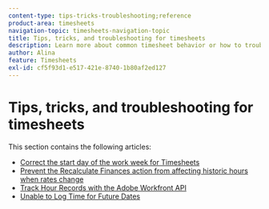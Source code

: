 ```yaml
---
content-type: tips-tricks-troubleshooting;reference
product-area: timesheets
navigation-topic: timesheets-navigation-topic
title: Tips, tricks, and troubleshooting for timesheets
description: Learn more about common timesheet behavior or how to troubleshoot potential problems with timesheets in the following articles. 
author: Alina
feature: Timesheets
exl-id: cf5f93d1-e517-421e-8740-1b80af2ed127
---
```

# Tips, tricks, and troubleshooting for timesheets

This section contains the following articles:

* [Correct the start day of the work week for Timesheets](../../timesheets/tips-tricks-and-troubleshooting/correct-start-day-of-work-week.md) 
* [Prevent the Recalculate Finances action from affecting historic hours when rates change](../../timesheets/tips-tricks-and-troubleshooting/prevent-recalculate-finance-action.md) 
* [Track Hour Records with the Adobe Workfront API](../../timesheets/tips-tricks-and-troubleshooting/track-hour-records-with-wfapi.md) 
* [Unable to Log Time for Future Dates](../../timesheets/tips-tricks-and-troubleshooting/unable-to-log-time-future-dates.md)

